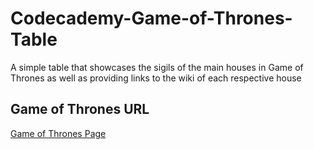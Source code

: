 # Codecademy-Game-of-Thrones-Table
A simple table that showcases the sigils of the main houses in Game of Thrones as well as providing links to the wiki of each respective house

## Game of Thrones URL
[Game of Thrones Page](https://rawgit.com/tsengupta/Codecademy-Game-of-Thrones-Table/master/index.html)
